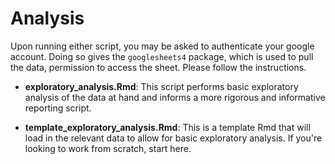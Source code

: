 # Analysis

Upon running either script, you may be asked to authenticate your google account. Doing so gives the `googlesheets4` package, which is used to pull the data, permission to access the sheet. Please follow the instructions.

* __exploratory_analysis.Rmd__: This script performs basic exploratory analysis of the data at hand and informs a more rigorous and informative reporting script.

* __template_exploratory_analysis.Rmd__: This is a template Rmd that will load in the relevant data to allow for basic exploratory analysis. If you're looking to work from scratch, start here.